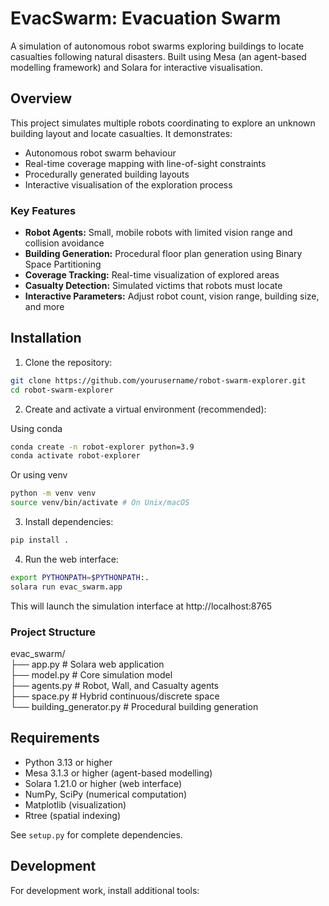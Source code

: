 # EvacSwarm: Evacuation Swarm

A simulation of autonomous robot swarms exploring buildings to locate casualties following natural disasters. Built using Mesa (an agent-based modelling framework) and Solara for interactive visualisation.

## Overview

This project simulates multiple robots coordinating to explore an unknown building layout and locate casualties. It demonstrates:

- Autonomous robot swarm behaviour
- Real-time coverage mapping with line-of-sight constraints
- Procedurally generated building layouts
- Interactive visualisation of the exploration process

### Key Features

- **Robot Agents:** Small, mobile robots with limited vision range and collision avoidance
- **Building Generation:** Procedural floor plan generation using Binary Space Partitioning
- **Coverage Tracking:** Real-time visualization of explored areas
- **Casualty Detection:** Simulated victims that robots must locate
- **Interactive Parameters:** Adjust robot count, vision range, building size, and more

## Installation

1. Clone the repository:

```bash
git clone https://github.com/yourusername/robot-swarm-explorer.git
cd robot-swarm-explorer
```

2. Create and activate a virtual environment (recommended):

Using conda
```bash 
conda create -n robot-explorer python=3.9
conda activate robot-explorer
```

Or using venv
```bash
python -m venv venv
source venv/bin/activate # On Unix/macOS
```

3. Install dependencies:

```bash
pip install .
```

4. Run the web interface:

```bash
export PYTHONPATH=$PYTHONPATH:.
solara run evac_swarm.app
```

This will launch the simulation interface at http://localhost:8765

### Project Structure

evac_swarm/\
├── app.py # Solara web application\
├── model.py # Core simulation model\
├── agents.py # Robot, Wall, and Casualty agents\
├── space.py # Hybrid continuous/discrete space\
└── building_generator.py # Procedural building generation

## Requirements

- Python 3.13 or higher
- Mesa 3.1.3 or higher (agent-based modelling)
- Solara 1.21.0 or higher (web interface)
- NumPy, SciPy (numerical computation)
- Matplotlib (visualization)
- Rtree (spatial indexing)

See `setup.py` for complete dependencies.

## Development

For development work, install additional tools: